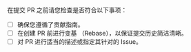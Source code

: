 在提交 PR 之前请您检查是否符合以下事项：

* [ ] 确保您遵循了贡献指南。
* [ ] 在创建 PR 前进行变基 （Rebase），以保证提交历史简洁清晰。
* [ ] 对 PR 进行适当的描述或指定其针对的 Issue。
